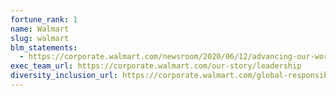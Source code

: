 ```yaml
---
fortune_rank: 1
name: Walmart
slug: walmart
blm_statements:
  - https://corporate.walmart.com/newsroom/2020/06/12/advancing-our-work-on-racial-equity
exec_team_url: https://corporate.walmart.com/our-story/leadership
diversity_inclusion_url: https://corporate.walmart.com/global-responsibility/diversity-equity-and-inclusion
---
```

